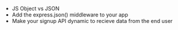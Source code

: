 - JS Object vs JSON
- Add the express.json() middleware to your app
- Make your signup API dynamic to recieve data from the end user
